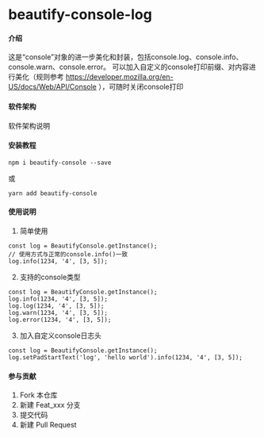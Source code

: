 # beautify-console-log

#### 介绍
这是“console”对象的进一步美化和封装，包括console.log、console.info、console.warn、console.error。
可以加入自定义的console打印前缀、对内容进行美化（规则参考 https://developer.mozilla.org/en-US/docs/Web/API/Console ），可随时关闭console打印

#### 软件架构
软件架构说明


#### 安装教程

```
npm i beautify-console --save
```
或
```
yarn add beautify-console
```

#### 使用说明

1.  简单使用
```
const log = BeautifyConsole.getInstance();
// 使用方式与正常的console.info()一致
log.info(1234, '4', [3, 5]);

```

2.  支持的console类型
```
const log = BeautifyConsole.getInstance();
log.info(1234, '4', [3, 5]);
log.log(1234, '4', [3, 5]);
log.warn(1234, '4', [3, 5]);
log.error(1234, '4', [3, 5]);
```
3.  加入自定义console日志头
```
const log = BeautifyConsole.getInstance();
log.setPadStartText('log', 'hello world').info(1234, '4', [3, 5]);
```

#### 参与贡献

1.  Fork 本仓库
2.  新建 Feat_xxx 分支
3.  提交代码
4.  新建 Pull Request
